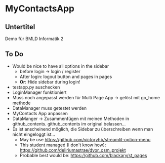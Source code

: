 # MyContactsApp

## Untertitel
Demo für BMLD Informatik 2

## To Do

- Would be nice to have all options in the sidebar 
  - before login -> login / register
  - After login: logout button and pages in pages
  - **Or:** Hide sidebar during login! 
- testapp.py auschecken
- LoginManager funktioniert
- Muss noch angepasst werden für Multi Page App -> gelöst mit go_home methode
- DataManager muss getestet werden
- MyContacts App anpassen
- DataManger -> Zusammenfügen mit meinen Methoden in github_contents. github_contents im original belassen...
- Es ist anscheinend möglich, die Sidebar zu überschreiben wenn man nicht eingeloggt ist... 
  - May be use https://github.com/victoryhb/streamlit-option-menu
  - This student managed (I don't know how): https://github.com/deliriumastrae/dvor_osm_projekt
  - Probable best would be: https://github.com/blackary/st_pages  